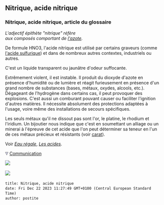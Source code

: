 ## Nitrique, acide nitrique
### Nitrique, acide nitrique, article du glossaire
 _L'adjectif épithète "nitrique" réfère  
aux composés comportant de [l'azote](azote.html)._

De formule HNO3, l'acide nitrique est utilisé par certains graveurs (comme [l'acide sulfurique](sulfuriqueacide.html)) et dans de nombreux autres contextes, industriels ou autres.

C'est un liquide transparent ou jaunâtre d'odeur suffocante.

Extrêmement violent, il est instable. Il produit du dioxyde d'azote en présence d'humidité ou de lumière et réagit furieusement en présence d'un grand nombre de substances (bases, métaux, oxydes, alcools, etc.). Dégageant de l'hydrogène dans certains cas, il peut provoquer des explosions. C'est aussi un comburant pouvant causer ou faciliter l'ignition d'autres matières. Il nécessite absolument des protections adaptées à l'usage, voire même des installations de secours spécifiques.

Les seuls métaux qu'il ne dissout pas sont l'or, le platine, le rhodium et l'iridium. Un bijoutier nous indique que c'est en soumettant un alliage ou un minerai à l'épreuve de cet acide que l'on peut déterminer sa teneur en l'un de ces métaux précieux et résistants (voir [carat](carat.html)).

Voir _[Eau régale](eauregale.html)_, _[Les acides](acides.html)_.



![](images/flechebas.gif) [Communication](http://www.artrealite.com/annonceurs.htm) 

[![](https://cbonvin.fr/sites/regie.artrealite.com/visuels/campagne1.png)](index-2.html#20131014)

![](https://cbonvin.fr/sites/regie.artrealite.com/visuels/campagne2.png)
```
title: Nitrique, acide nitrique
date: Fri Dec 22 2023 11:27:49 GMT+0100 (Central European Standard Time)
author: postite
```
